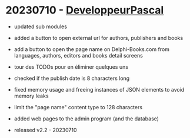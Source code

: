# 20230710 - [DeveloppeurPascal](https://github.com/DeveloppeurPascal)

* updated sub modules
* added a button to open external url for authors, publishers and books
* add a button to open the page name on Delphi-Books.com from languages, authors, editors and books detail screens

* tour des TODOs pour en éliminer quelques uns
* checked if the publish date is 8 characters long

* fixed memory usage and freeing instances of JSON elements to avoid memory leaks

* limit the "page name" content type to 128 characters

* added web pages to the admin program (and the database)

* released v2.2 - 20230710
